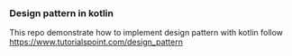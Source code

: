 ### Design pattern in kotlin

This repo demonstrate how to implement design pattern with kotlin follow https://www.tutorialspoint.com/design_pattern
